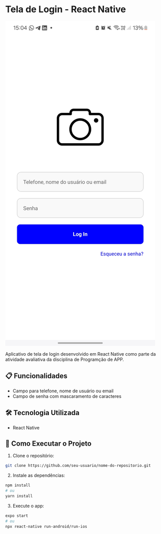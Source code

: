 # Tela de Login - React Native

![Screenshot da Tela de Login](./assets/Screenshot.png)

Aplicativo de tela de login desenvolvido em React Native como parte da atividade avaliativa da disciplina de Programção de APP.

## 📋 Funcionalidades

- Campo para telefone, nome de usuário ou email
- Campo de senha com mascaramento de caracteres

## 🛠 Tecnologia Utilizada

- React Native

## 🚀 Como Executar o Projeto

1. Clone o repositório:
```bash
git clone https://github.com/seu-usuario/nome-do-repositorio.git
```

2. Instale as dependências:
```bash
npm install
# ou
yarn install
```

3. Execute o app:
```bash
expo start
# ou
npx react-native run-android/run-ios
```
